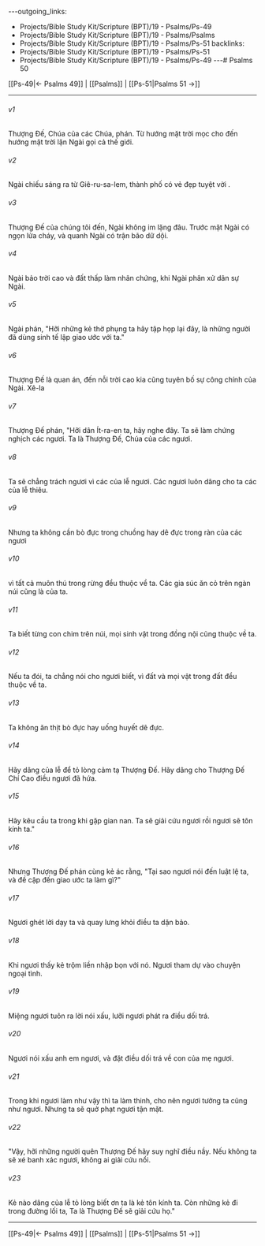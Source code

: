 ---outgoing_links:
  - Projects/Bible Study Kit/Scripture (BPT)/19 - Psalms/Ps-49
  - Projects/Bible Study Kit/Scripture (BPT)/19 - Psalms/Psalms
  - Projects/Bible Study Kit/Scripture (BPT)/19 - Psalms/Ps-51
backlinks:
  - Projects/Bible Study Kit/Scripture (BPT)/19 - Psalms/Ps-51
  - Projects/Bible Study Kit/Scripture (BPT)/19 - Psalms/Ps-49
---# Psalms 50

[[Ps-49|← Psalms 49]] | [[Psalms]] | [[Ps-51|Psalms 51 →]]
***



###### v1 
Thượng Đế, Chúa của các Chúa, phán. Từ hướng mặt trời mọc cho đến hướng mặt trời lặn Ngài gọi cả thế giới. 

###### v2 
Ngài chiếu sáng ra từ Giê-ru-sa-lem, thành phố có vẻ đẹp tuyệt vời . 

###### v3 
Thượng Đế của chúng tôi đến, Ngài không im lặng đâu. Trước mặt Ngài có ngọn lửa cháy, và quanh Ngài có trận bão dữ dội. 

###### v4 
Ngài bảo trời cao và đất thấp làm nhân chứng, khi Ngài phân xử dân sự Ngài. 

###### v5 
Ngài phán, "Hỡi những kẻ thờ phụng ta hãy tập họp lại đây, là những người đã dùng sinh tế lập giao ước với ta." 

###### v6 
Thượng Đế là quan án, đến nỗi trời cao kia cũng tuyên bố sự công chính của Ngài. Xê-la 

###### v7 
Thượng Đế phán, "Hỡi dân Ít-ra-en ta, hãy nghe đây. Ta sẽ làm chứng nghịch các ngươi. Ta là Thượng Đế, Chúa của các ngươi. 

###### v8 
Ta sẽ chẳng trách ngươi vì các của lễ ngươi. Các ngươi luôn dâng cho ta các của lễ thiêu. 

###### v9 
Nhưng ta không cần bò đực trong chuồng hay dê đực trong ràn của các ngươi 

###### v10 
vì tất cả muôn thú trong rừng đều thuộc về ta. Các gia súc ăn cỏ trên ngàn núi cũng là của ta. 

###### v11 
Ta biết từng con chim trên núi, mọi sinh vật trong đồng nội cũng thuộc về ta. 

###### v12 
Nếu ta đói, ta chẳng nói cho ngươi biết, vì đất và mọi vật trong đất đều thuộc về ta. 

###### v13 
Ta không ăn thịt bò đực hay uống huyết dê đực. 

###### v14 
Hãy dâng của lễ để tỏ lòng cảm tạ Thượng Đế. Hãy dâng cho Thượng Đế Chí Cao điều ngươi đã hứa. 

###### v15 
Hãy kêu cầu ta trong khi gặp gian nan. Ta sẽ giải cứu ngươi rồi ngươi sẽ tôn kính ta." 

###### v16 
Nhưng Thượng Đế phán cùng kẻ ác rằng, "Tại sao ngươi nói đến luật lệ ta, và đề cập đến giao ước ta làm gì?" 

###### v17 
Ngươi ghét lời dạy ta và quay lưng khỏi điều ta dặn bảo. 

###### v18 
Khi ngươi thấy kẻ trộm liền nhập bọn với nó. Ngươi tham dự vào chuyện ngoại tình. 

###### v19 
Miệng ngươi tuôn ra lời nói xấu, lưỡi ngươi phát ra điều dối trá. 

###### v20 
Ngươi nói xấu anh em ngươi, và đặt điều dối trá về con của mẹ ngươi. 

###### v21 
Trong khi ngươi làm như vậy thì ta làm thinh, cho nên ngươi tưởng ta cũng như ngươi. Nhưng ta sẽ quở phạt ngươi tận mặt. 

###### v22 
"Vậy, hỡi những người quên Thượng Đế hãy suy nghĩ điều nầy. Nếu không ta sẽ xé banh xác ngươi, không ai giải cứu nổi. 

###### v23 
Kẻ nào dâng của lễ tỏ lòng biết ơn ta là kẻ tôn kính ta. Còn những kẻ đi trong đường lối ta, Ta là Thượng Đế sẽ giải cứu họ."

***
[[Ps-49|← Psalms 49]] | [[Psalms]] | [[Ps-51|Psalms 51 →]]
